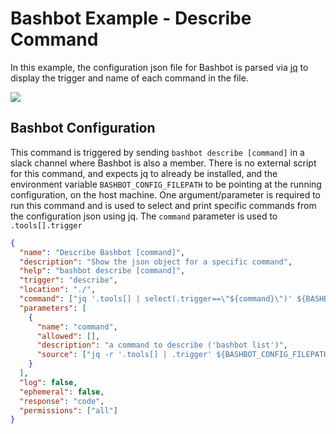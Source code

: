 # Bashbot Example - Describe Command

In this example, the configuration json file for Bashbot is parsed via [jq](https://stedolan.github.io/jq/) to display the trigger and name of each command in the file.

<img src="https://i.imgur.com/bQZKRjX.gif">

## Bashbot Configuration

This command is triggered by sending `bashbot describe [command]` in a slack channel where Bashbot is also a member. There is no external script for this command, and expects jq to already be installed, and the environment variable `BASHBOT_CONFIG_FILEPATH` to be pointing at the running configuration, on the host machine. One argument/parameter is required to run this command and is used to select and print specific commands from the configuration json using jq. The `command` parameter is used to  `.tools[].trigger`

```json
{
  "name": "Describe Bashbot [command]",
  "description": "Show the json object for a specific command",
  "help": "bashbot describe [command]",
  "trigger": "describe",
  "location": "./",
  "command": ["jq '.tools[] | select(.trigger==\"${command}\")' ${BASHBOT_CONFIG_FILEPATH}"],
  "parameters": [
    {
      "name": "command",
      "allowed": [],
      "description": "a command to describe ('bashbot list')",
      "source": ["jq -r '.tools[] | .trigger' ${BASHBOT_CONFIG_FILEPATH}"]
    }
  ],
  "log": false,
  "ephemeral": false,
  "response": "code",
  "permissions": ["all"]
}
```